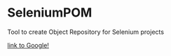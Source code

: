 # SeleniumPOM
Tool to create Object Repository for Selenium projects

[link to Google!](./PreRequisite.md)
